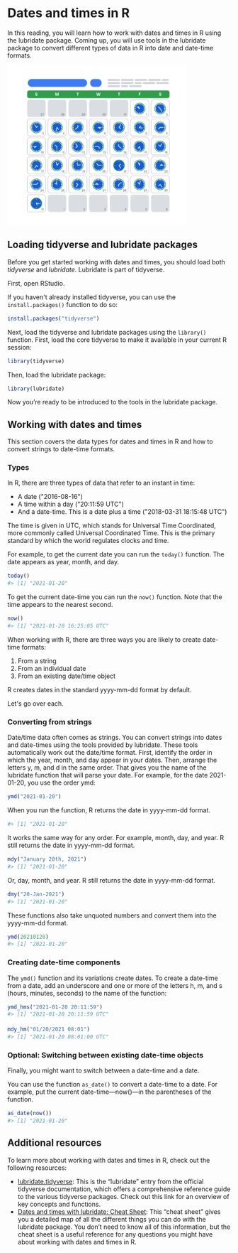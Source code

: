 # Dates and times in R

In this reading, you will learn how to work with dates and times in R using the lubridate package. Coming up, you will use tools in the lubridate package to convert different types of data in R into date and date-time formats.

![Image of a calendar month. Each day has an analog clock featuring a different time.](./resources/img-3.png)

## Loading tidyverse and lubridate packages

Before you get started working with dates and times, you should load both *tidyverse* and *lubridate*. Lubridate is part of tidyverse.

First, open RStudio.

If you haven't already installed tidyverse, you can use the `install.packages()` function to do so:

```R
install.packages("tidyverse")
```

Next, load the tidyverse and lubridate packages using the `library()` function. First, load the core tidyverse to make it available in your current R session:

```R
library(tidyverse)
```

Then, load the lubridate package:

```R
library(lubridate)
```

Now you’re ready to be introduced to the tools in the lubridate package.

## Working with dates and times

This section covers the data types for dates and times in R and how to convert strings to date-time formats.

### Types

In R, there are three types of data that refer to an instant in time:

- A date ("2016-08-16")
- A time within a day (“20:11:59 UTC")
- And a date-time. This is a date plus a time ("2018-03-31 18:15:48 UTC")

The time is given in UTC, which stands for Universal Time Coordinated, more commonly called Universal Coordinated Time. This is the primary standard by which the world regulates clocks and time.

For example, to get the current date you can run the `today()` function. The date appears as year, month, and day.

```R
today()
#> [1] "2021-01-20"
```

To get the current date-time you can run the `now()` function. Note that the time appears to the nearest second.

```R
now()
#> [1] "2021-01-20 16:25:05 UTC"
```

When working with R, there are three ways you are likely to create date-time formats:

1. From a string
2. From an individual date
3. From an existing date/time object

R creates dates in the standard yyyy-mm-dd format by default.

Let's go over each.

### Converting from strings

Date/time data often comes as strings. You can convert strings into dates and date-times using the tools provided by lubridate. These tools automatically work out the date/time format. First, identify the order in which the year, month, and day appear in your dates. Then, arrange the letters y, m, and d in the same order. That gives you the name of the lubridate function that will parse your date. For example, for the date 2021-01-20, you use the order ymd:

```R
ymd("2021-01-20")
```

When you run the function, R returns the date in yyyy-mm-dd format.

```R
#> [1] "2021-01-20"
```

It works the same way for any order. For example, month, day, and year. R still returns the date in yyyy-mm-dd format.

```R
mdy("January 20th, 2021")
#> [1] "2021-01-20"
```

Or, day, month, and year. R still returns the date in yyyy-mm-dd format.

```R
dmy("20-Jan-2021")
#> [1] "2021-01-20"
```

These functions also take unquoted numbers and convert them into the yyyy-mm-dd format.

```R
ymd(20210120)
#> [1] "2021-01-20"
```

### Creating date-time components

The `ymd()` function and its variations create dates. To create a date-time from a date, add an underscore and one or more of the letters h, m, and s (hours, minutes, seconds) to the name of the function:

```R
ymd_hms("2021-01-20 20:11:59")
#> [1] "2021-01-20 20:11:59 UTC"

mdy_hm("01/20/2021 08:01")
#> [1] "2021-01-20 08:01:00 UTC"
```

### Optional: Switching between existing date-time objects

Finally, you might want to switch between a date-time and a date.

You can use the function `as_date()` to convert a date-time to a date. For example, put the current date-time—now()—in the parentheses of the function.

```R
as_date(now())
#> [1] "2021-01-20"
```

## Additional resources

To learn more about working with dates and times in R, check out the following resources:

- [lubridate.tidyverse](lubridate.tidyverse): This is the “lubridate” entry from the official tidyverse documentation, which offers a comprehensive reference guide to the various tidyverse packages. Check out this link for an overview of key concepts and functions.
- [Dates and times with lubridate: Cheat Sheet](lubridate_cheat_sheet_url): This “cheat sheet” gives you a detailed map of all the different things you can do with the lubridate package. You don’t need to know all of this information, but the cheat sheet is a useful reference for any questions you might have about working with dates and times in R.
